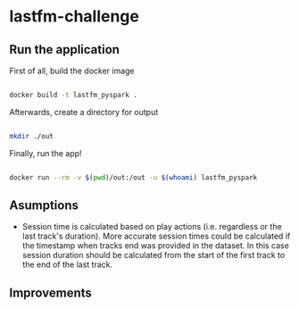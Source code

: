 # lastfm-challenge

## Run the application

First of all, build the docker image

``` bash

docker build -t lastfm_pyspark .

```

Afterwards, create a directory for output

``` bash

mkdir ./out

```

Finally, run the app!

``` bash

docker run --rm -v $(pwd)/out:/out -u $(whoami) lastfm_pyspark

```

## Asumptions

  - Session time is calculated based on play actions (i.e. regardless or the last track's duration). More accurate session times could be calculated if the timestamp when tracks end was provided in the dataset. In this case session duration should be calculated from the start of the first track to the end of the last track.

  

## Improvements